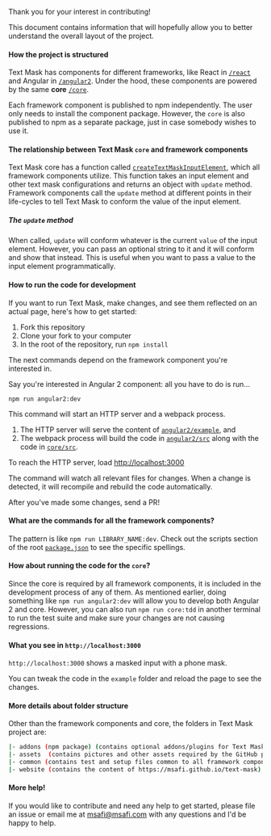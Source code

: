 Thank you for your interest in contributing!

This document contains information that will hopefully allow you to better understand the overall
layout of the project.

#### How the project is structured

Text Mask has components for different frameworks, like React in
[`/react`](https://github.com/im-open/text-mask/tree/master/react)
and Angular in [`/angular2`](https://github.com/im-open/text-mask/tree/master/angular2).
Under the hood, these components are powered by the same **core**
[`/core`](https://github.com/im-open/text-mask/tree/master/core).

Each framework component is published to npm independently. The user only needs to install the
component package. However, the `core` is also published to npm as a separate package, just in case
somebody wishes to use it.

#### The relationship between Text Mask `core` and framework components

Text Mask core has a function called
[`createTextMaskInputElement`](https://github.com/im-open/text-mask/blob/master/core/src/createTextMaskInputElement.js),
which all framework components utilize.
This function takes an input element and other text mask configurations and returns an object with
`update` method. Framework components call the `update` method at different points in their life-cycles
to tell Text Mask to conform the value of the input element.

##### The `update` method

When called, `update` will conform whatever is the current `value` of the input element. However, you
can pass an optional string to it and it will conform and show that instead.
This is useful when you want to pass a value to the input element programmatically.

#### How to run the code for development

If you want to run Text Mask, make changes, and see them reflected on an actual page, here's
how to get started:

1. Fork this repository
1. Clone your fork to your computer
1. In the root of the repository, run `npm install`

The next commands depend on the framework component you're interested in.

Say you're interested in Angular 2 component: all you have to do is run...

`npm run angular2:dev`

This command will start an HTTP server and a webpack process.

1. The HTTP server will serve the content of
   [`angular2/example`](https://github.com/im-open/text-mask/tree/master/angular2/example), and
1. The webpack process will build the code in
   [`angular2/src`](https://github.com/im-open/text-mask/tree/master/angular2/src)
   along with the code in
   [`core/src`](https://github.com/im-open/text-mask/tree/master/core/src).

To reach the HTTP server, load [http://localhost:3000](http://localhost:3000)

The command will watch all relevant files for changes.
When a change is detected, it will recompile and rebuild the code automatically.

After you've made some changes, send a PR!

#### What are the commands for all the framework components?

The pattern is like `npm run LIBRARY_NAME:dev`. Check out the scripts section of
the root [`package.json`](https://github.com/im-open/text-mask/blob/master/package.json) to see the specific spellings.

#### How about running the code for the `core`?

Since the core is required by all framework components, it is included in the development
process of any of them. As mentioned earlier, doing something like
`npm run angular2:dev` will allow you to develop both Angular 2 and core. However, you can also run
`npm run core:tdd` in another terminal to run the test suite and make sure your changes are not
causing regressions.

#### What you see in `http://localhost:3000`

`http://localhost:3000` shows a masked input with a phone mask.

You can tweak the code in the `example` folder and reload the page to see the changes.

#### More details about folder structure

Other than the framework components and core, the folders in Text Mask project are:

```bash
|- addons (npm package) (contains optional addons/plugins for Text Mask)
|- assets  (contains pictures and other assets required by the GitHub project)
|- common (contains test and setup files common to all framework components)
|- website (contains the content of https://msafi.github.io/text-mask)
```

#### More help!

If you would like to contribute and need any help to get started, please file an issue or
email me at [msafi@msafi.com](mailto:msafi@msafi.com) with any questions and I'd be happy to help.
